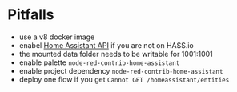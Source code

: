 # Pitfalls

* use a v8 docker image
* enabel [Home Assistant API](https://www.home-assistant.io/components/api/) if you are not on HASS.io
* the mounted data folder needs to be writable for 1001:1001
* enable palette `node-red-contrib-home-assistant`
* enable project dependency `node-red-contrib-home-assistant`
* deploy one flow if you get `Cannot GET /homeassistant/entities`
